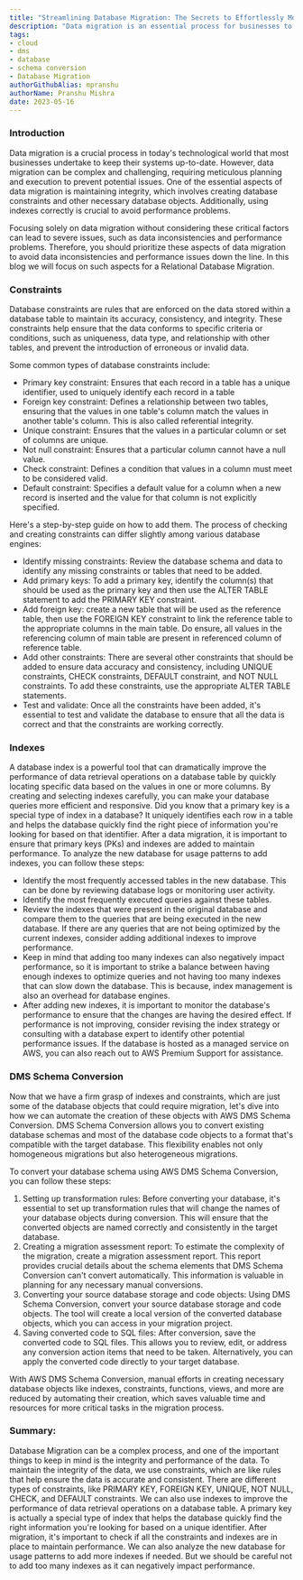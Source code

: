 ```yaml
---  
title: "Streamlining Database Migration: The Secrets to Effortlessly Moving Your Data Across Platforms"  
description: "Data migration is an essential process for businesses to keep their systems up-to-date. However, it can be complex and challenging, requiring meticulous planning and execution to prevent potential issues. Maintaining integrity is crucial in data migration, involving creating database constraints and using indexes correctly. Focusing solely on data migration without considering these critical factors can lead to severe issues, such as data inconsistencies and performance problems. This article explores how to add constraints and indexes and the importance of DMS Schema Conversion. By following these steps, businesses can take steps towards successful data migration while maintaining data accuracy and performance."
tags:  
- cloud
- dms
- database
- schema conversion
- Database Migration
authorGithubAlias: mpranshu
authorName: Pranshu Mishra
date: 2023-05-16
---
```

### Introduction
Data migration is a crucial process in today's technological world that most businesses undertake to keep their systems up-to-date. However, data migration can be complex and challenging, requiring meticulous planning and execution to prevent potential issues. One of the essential aspects of data migration is maintaining integrity, which involves creating database constraints and other necessary database objects. Additionally, using indexes correctly is crucial to avoid performance problems. 

Focusing solely on data migration without considering these critical factors can lead to severe issues, such as data inconsistencies and performance problems. Therefore, you should prioritize these aspects of data migration to avoid data inconsistencies and performance issues down the line. In this blog we will focus on such aspects for a Relational Database Migration.

### Constraints
Database constraints are rules that are enforced on the data stored within a database table to maintain its accuracy, consistency, and integrity. These constraints help ensure that the data conforms to specific criteria or conditions, such as uniqueness, data type, and relationship with other tables, and prevent the introduction of erroneous or invalid data.

Some common types of database constraints include:
* Primary key constraint: Ensures that each record in a table has a unique identifier, used to uniquely identify each record in a table
* Foreign key constraint: Defines a relationship between two tables, ensuring that the values in one table's column match the values in another table's column. This is also called referential integrity.
* Unique constraint: Ensures that the values in a particular column or set of columns are unique.
* Not null constraint: Ensures that a particular column cannot have a null value.
* Check constraint: Defines a condition that values in a column must meet to be considered valid.
* Default constraint: Specifies a default value for a column when a new record is inserted and the value for that column is not explicitly specified.

Here's a step-by-step guide on how to add them. The process of checking and creating constraints can differ slightly among various database engines:

* Identify missing constraints: Review the database schema and data to identify any missing constraints or tables that need to be added.
* Add primary keys: To add a primary key, identify the column(s) that should be used as the primary key and then use the ALTER TABLE statement to add the PRIMARY KEY constraint.
* Add foreign key: create a new table that will be used as the reference table, then use the FOREIGN KEY constraint to link the reference table to the appropriate columns in the main table. Do ensure, all values in the referencing column of main table are present in referenced column of reference table.
* Add other constraints: There are several other constraints that should be added to ensure data accuracy and consistency, including UNIQUE constraints, CHECK constraints, DEFAULT constraint, and NOT NULL constraints. To add these constraints, use the appropriate ALTER TABLE statements.
* Test and validate: Once all the constraints have been added, it's essential to test and validate the database to ensure that all the data is correct and that the constraints are working correctly.

 
### Indexes
A database index is a powerful tool that can dramatically improve the performance of data retrieval operations on a database table by quickly locating specific data based on the values in one or more columns. By creating and selecting indexes carefully, you can make your database queries more efficient and responsive.
Did you know that a primary key is a special type of index in a database? It uniquely identifies each row in a table and helps the database quickly find the right piece of information you're looking for based on that identifier.
After a data migration, it is important to ensure that primary keys (PKs) and indexes are added to maintain performance. To analyze the new database for usage patterns to add indexes, you can follow these steps:

* Identify the most frequently accessed tables in the new database. This can be done by reviewing database logs or monitoring user activity.
* Identify the most frequently executed queries against these tables.
* Review the indexes that were present in the original database and compare them to the queries that are being executed in the new database. If there are any queries that are not being optimized by the current indexes, consider adding additional indexes to improve performance.
* Keep in mind that adding too many indexes can also negatively impact performance, so it is important to strike a balance between having enough indexes to optimize queries and not having too many indexes that can slow down the database. This is because, index management is also an overhead for database engines.
* After adding new indexes, it is important to monitor the database's performance to ensure that the changes are having the desired effect. If performance is not improving, consider revising the index strategy or consulting with a database expert to identify other potential performance issues. If the database is hosted as a managed service on AWS, you can also reach out to AWS Premium Support for assistance.


### DMS Schema Conversion
Now that we have a firm grasp of indexes and constraints, which are just some of the database objects that could require migration, let's dive into how we can automate the creation of these objects with AWS DMS Schema Conversion. DMS Schema Conversion allows you to convert existing database schemas and most of the database code objects to a format that's compatible with the target database. This flexibility enables not only homogeneous migrations but also heterogeneous migrations.

To convert your database schema using AWS DMS Schema Conversion, you can follow these steps:

1. Setting up transformation rules: Before converting your database, it's essential to set up transformation rules that will change the names of your database objects during conversion. This will ensure that the converted objects are named correctly and consistently in the target database.
2. Creating a migration assessment report: To estimate the complexity of the migration, create a migration assessment report. This report provides crucial details about the schema elements that DMS Schema Conversion can't convert automatically. This information is valuable in planning for any necessary manual conversions.
3. Converting your source database storage and code objects: Using DMS Schema Conversion, convert your source database storage and code objects. The tool will create a local version of the converted database objects, which you can access in your migration project.
4. Saving converted code to SQL files: After conversion, save the converted code to SQL files. This allows you to review, edit, or address any conversion action items that need to be taken. Alternatively, you can apply the converted code directly to your target database.

With AWS DMS Schema Conversion, manual efforts in creating necessary database objects like indexes, constraints, functions, views, and more are reduced by automating their creation, which saves valuable time and resources for more critical tasks in the migration process.

### Summary:
Database Migration can be a complex process, and one of the important things to keep in mind is the integrity and performance of the data.
To maintain the integrity of the data, we use constraints, which are like rules that help ensure the data is accurate and consistent. There are different types of constraints, like PRIMARY KEY, FOREIGN KEY, UNIQUE, NOT NULL, CHECK, and DEFAULT constraints.
We can also use indexes to improve the performance of data retrieval operations on a database table. A primary key is actually a special type of index that helps the database quickly find the right information you're looking for based on a unique identifier.
After migration, it's important to check if all the constraints and indexes are in place to maintain performance. We can also analyze the new database for usage patterns to add more indexes if needed. But we should be careful not to add too many indexes as it can negatively impact performance.

